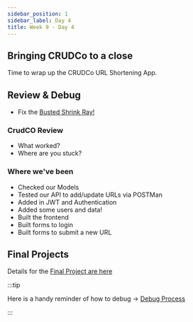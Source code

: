 ```yaml
---
sidebar_position: 1
sidebar_label: Day 4
title: Week 9 - Day 4
---
```


## Bringing CRUDCo to a close

Time to wrap up the CRUDCo URL Shortening App.

## Review & Debug

- Fix the [Busted Shrink Ray!](https://github.com/seanrreid/busted_shrinkrayurl)

### CrudCO Review

- What worked?
- Where are you stuck?

### Where we've been

- Checked our Models
- Tested our API to add/update URLs via POSTMan
- Added in JWT and Authentication
- Added some users and data!
- Built the frontend
- Built forms to login
- Built forms to submit a new URL

## Final Projects

Details for the [Final Project are here](/docs/cohorts/cohort17/final-project/)

:::tip

Here is a handy reminder of how to debug -> [Debug Process](https://docs.google.com/document/d/1Uu37ZpR4fGIDEQKrx286JdWxdRNSxGQTCXbUFws2LD4/edit?usp=sharing)

:::